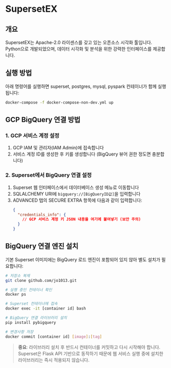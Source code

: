 # SupersetEX

## 개요
SupersetEX는 Apache-2.0 라이센스를 갖고 있는 오픈소스 시각화 툴입니다. Python으로 개발되었으며, 데이터 시각화 및 분석을 위한 강력한 인터페이스를 제공합니다.

## 실행 방법
아래 명령어를 실행하면 superset, postgres, mysql, pyspark 컨테이너가 함께 실행됩니다:

```bash
docker-compose -f docker-compose-non-dev.yml up
```

## GCP BigQuery 연결 방법

### 1. GCP 서비스 계정 설정
1. GCP IAM 및 관리자(IAM Admin)에 접속합니다
2. 서비스 계정 ID를 생성한 후 키를 생성합니다 (BigQuery 뷰어 권한 정도면 충분합니다)

### 2. Superset에서 BigQuery 연결 설정
1. Superset 웹 인터페이스에서 데이터베이스 생성 메뉴로 이동합니다
2. SQLALCHEMY URI에 `bigquery://[BigQueryID값]`을 입력합니다
3. ADVANCED 탭의 SECURE EXTRA 항목에 다음과 같이 입력합니다:
   ```json
   {
     "credentials_info": {
       // GCP 서비스 계정 키 JSON 내용을 여기에 붙여넣기 (보안 주의)
     }
   }
   ```

## BigQuery 연결 엔진 설치

기본 Superset 이미지에는 BigQuery 로드 엔진이 포함되어 있지 않아 별도 설치가 필요합니다:

```bash
# 저장소 복제
git clone github.com/jo1013.git

# 실행 중인 컨테이너 확인
docker ps

# Superset 컨테이너에 접속
docker exec -it [container id] bash

# BigQuery 연결 라이브러리 설치
pip install pybigquery

# 변경사항 저장
docker commit [container id] [image]:[tag]
```

> **중요**: 라이브러리 설치 후 반드시 컨테이너를 커밋하고 다시 시작해야 합니다. Superset은 Flask API 기반으로 동작하기 때문에 웹 서비스 실행 중에 설치한 라이브러리는 즉시 적용되지 않습니다.
